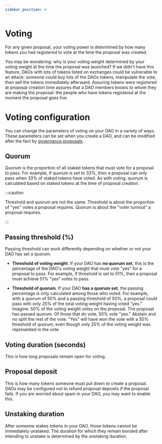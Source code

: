 ```yaml
---
sidebar_position: 4
---
```


# Voting

For any given proposal, your voting power is determined by how many
tokens you had registered to vote at the time the proposal was
created.

You may be wondering: why is your voting weight determined by your
voting weight at the time the proposal was launched? If we didn't have
this feature, DAOs with lots of tokens listed on exchanges could be
vulnerable to an attack: someone could buy lots of the DAOs tokens,
manipulate the vote, then sell the tokens immediately
afterward. Assuring tokens were registered at proposal creation time
assures that a DAO members knows _to whom_ they are making the
proposal: the people who have tokens registered at the moment the
proposal goes live.

# Voting configuration

You can change the parameters of voting on your DAO in a variety of
ways. These parameters can be set when you create a DAO, and can be
modified after the fact by [governance proposals](proposal-messages).

## Quorum

Quorum is the proportion of all staked tokens that must vote for a
proposal to pass. For example, if quorum is set to 33%, then a
proposal can only pass when 33% of staked tokens have voted. As with
voting, quorum is calculated based on staked tokens at the time of
proposal creation.

:::caution

Threshold and quorum are not the same. Threshold is about the
proportion of "yes" votes a proposal requires. Quorum is about the
"voter turnout" a proposal requires.

:::

## Passing threshold (%)

Passing threshold can work differently depending on whether or not
your DAO has set a quorum.

- **Threshold of voting weight**. If your DAO has **no quorum set**,
  this is the percentage of the DAO's voting weight that must vote
  "yes" for a proposal to pass. For example, if threshold is set to
  51%, then a proposal must achieve 51% "yes" votes to pass.

- **Threshold of quorum**. If your DAO **has a quorum set**, the
  passing percentage is only calculated among those who voted. For
  example, with a quorum of 50% and a passing threshold of 50%, a
  proposal could pass with only 25% of the total voting weight having
  voted "yes." Imagine: 50% of the voting weight votes on the
  proposal. The proposal has passed quorum. Of those that do vote, 50%
  vote "yes." Abstain and no split the rest of the vote. "Yes" will
  have won the vote with a 50% threshold of quorum, even though only
  25% of the voting weight was represented in the vote.

## Voting duration (seconds)

This is how long proposals remain open for voting.

## Proposal deposit

This is how many tokens someone must put down to create a
proposal. DAOs may be configured _not_ to refund proposal deposits if
the proposal fails. If you are worried about spam in your DAO, you may
want to enable this.

## Unstaking duration

After someone stakes tokens in your DAO, those tokens cannot be
immediately unstaked. The duration for which they remain bonded after
intending to unstake is determined by the unstaking duration.
